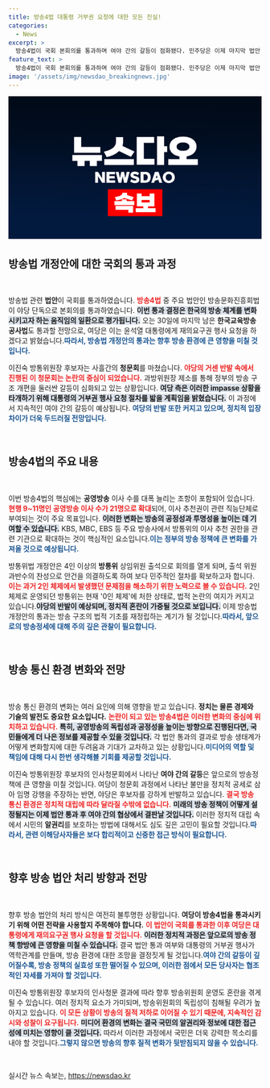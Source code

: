 ```yaml
---
title: 방송4법 대통령 거부권 요청에 대한 모든 진실!
categories:
  - News
excerpt: >
  방송4법이 국회 본회의를 통과하며 여야 간의 갈등이 점화됐다. 민주당은 이제 마지막 법안 통과를 앞두고 있지만, 대통령의 거부권 행사 가능성이 커져 긴장감이 돌고 있다. 인사청문회에서의 반발도 이어지는 가운데, 정치적 스릴이 한층 더해가고 있다!
feature_text: >
  방송4법이 국회 본회의를 통과하며 여야 간의 갈등이 점화됐다. 민주당은 이제 마지막 법안 통과를 앞두고 있지만, 대통령의 거부권 행사 가능성이 커져 긴장감이 돌고 있다. 인사청문회에서의 반발도 이어지는 가운데, 정치적 스릴이 한층 더해가고 있다!
image: '/assets/img/newsdao_breakingnews.jpg'
---
```


<p><img src="/assets/img/newsdao_breakingnews.jpg" alt="bookingtag 속보" /></p>

<h2 data-ke-size="size26">방송법 개정안에 대한 국회의 통과 과정</h2>

<p data-ke-size="size16">&nbsp;</p>

<p>방송법 관련 <b>법안</b>이 국회를 통과하였습니다. <b><span style="color: #ee2323;">방송4법</span></b> 중 주요 법안인 방송문화진흥회법이 야당 단독으로 본회의를 통과하였습니다. <b><span style="background-color: #21538527;">이번 통과 결정은 한국의 방송 체계를 변화시키고자 하는 움직임의 일환으로 평가됩니다.</span></b> 오는 30일에 마지막 남은 <b>한국교육방송공사법</b>도 통과할 전망으로, 여당은 이는 윤석열 대통령에게 재의요구권 행사 요청을 하겠다고 밝혔습니다.<b><span style="color: #1a5490;">따라서, 방송법 개정안의 통과는 향후 방송 환경에 큰 영향을 미칠 것입니다.</span></b></p>

<p>이진숙 방통위원장 후보자는 사흘간의 <b>청문회</b>를 마쳤습니다. <b><span style="color: #ee2323;">야당의 거센 반발 속에서 진행된 이 청문회는 논란의 중심이 되었습니다.</span></b> 과방위원장 제소를 통해 정부의 방송 구조 개편을 둘러싼 갈등이 심화되고 있는 상황입니다. <b><span style="background-color: #21538527;">여당 측은 이러한 impasse 상황을 타개하기 위해 대통령의 거부권 행사 요청 절차를 밟을 계획임을 밝혔습니다.</span></b> 이 과정에서 지속적인 여야 간의 갈등이 예상됩니다. <b><span style="color: #1a5490;">여당의 반발 또한 커지고 있으며, 정치적 입장 차이가 더욱 두드러질 전망입니다.</span></b></p>

<p data-ke-size="size16">&nbsp;</p>

<h2 data-ke-size="size26">방송4법의 주요 내용</h2>

<p data-ke-size="size16">&nbsp;</p>

<p>이번 방송4법의 핵심에는 <b>공영방송</b> 이사 수를 대폭 늘리는 조항이 포함되어 있습니다. <b><span style="color: #ee2323;">현행 9~11명인 공영방송 이사 수가 21명으로 확대</span></b>되어, 이사 추천권이 관련 직능단체로 부여되는 것이 주요 목표입니다. <b><span style="background-color: #21538527;">이러한 변화는 방송의 공정성과 투명성을 높이는 데 기여할 수 있습니다.</span></b> KBS, MBC, EBS 등 주요 방송사에서 방통위의 이사 추천 권한을 관련 기관으로 확대하는 것이 핵심적인 요소입니다.<b><span style="color: #1a5490;">이는 정부의 방송 정책에 큰 변화를 가져올 것으로 예상됩니다.</span></b></p>

<p>방통위법 개정안은 4인 이상의 <b>방통위</b> 상임위원 출석으로 회의를 열게 되며, 출석 위원 과반수의 찬성으로 안건을 의결하도록 하여 보다 민주적인 절차를 확보하고자 합니다. <b><span style="color: #ee2323;">이는 과거 2인 체제에서 발생했던 문제점을 해소하기 위한 노력으로 볼 수 있습니다.</span></b> 2인 체제로 운영되던 방통위는 현재 '0인 체제'에 처한 상태로, 법적 논란의 여지가 커지고 있습니다.<b><span style="background-color: #21538527;">야당의 반발이 예상되며, 정치적 혼란이 가중될 것으로 보입니다.</span></b> 이제 방송법 개정안의 통과는 방송 구조의 법적 기초를 재정립하는 계기가 될 것입니다.<b><span style="color: #1a5490;">따라서, 앞으로의 방송정세에 대해 주의 깊은 관찰이 필요합니다.</span></b></p>

<p data-ke-size="size16">&nbsp;</p>

<h2 data-ke-size="size26">방송 통신 환경 변화와 전망</h2>

<p data-ke-size="size16">&nbsp;</p>

<p>방송 통신 환경의 변화는 여러 요인에 의해 영향을 받고 있습니다. <b>정치는 물론 경제와 기술의 발전도 중요한 요소입니다.</b> <b><span style="color: #ee2323;">논란이 되고 있는 방송4법은 이러한 변화의 중심에 위치하고 있습니다.</span></b> <b><span style="background-color: #21538527;">특히, 공영방송의 독립성과 공정성을 높이는 방향으로 진행된다면, 국민들에게 더 나은 정보를 제공할 수 있을 것입니다.</span></b> 각 법안 통과의 결과로 방송 생태계가 어떻게 변화할지에 대한 두려움과 기대가 교차하고 있는 상황입니다.<b><span style="color: #1a5490;">미디어의 역할 및 책임에 대해 다시 한번 생각해볼 기회를 제공할 것입니다.</span></b></p>

<p>이진숙 방통위원장 후보자의 인사청문회에서 나타난 <b>여야 간의 갈등</b>은 앞으로의 방송정책에 큰 영향을 미칠 것입니다. 여당이 청문회 과정에서 나타난 불만을 정치적 공세로 삼아 임명 강행을 주장하는 반면, 야당은 후보자를 강하게 반발하고 있습니다. <b><span style="color: #ee2323;">결국 방송 통신 환경은 정치적 대립에 따라 달라질 수밖에 없습니다.</span></b> <b><span style="background-color: #21538527;">미래의 방송 정책이 어떻게 설정될지는 이제 법안 통과 후 여야 간의 협상에서 결판날 것입니다.</span></b> 이러한 정치적 대립 속에서 시민의 <b>알권리</b>를 보호하는 방법에 대해서도 심도 깊은 고민이 필요할 것입니다.<b><span style="color: #1a5490;">따라서, 관련 이해당사자들은 보다 합리적이고 신중한 접근 방식이 필요합니다.</span></b></p>

<p data-ke-size="size16">&nbsp;</p>

<h2 data-ke-size="size26">향후 방송 법안 처리 방향과 전망</h2>

<p data-ke-size="size16">&nbsp;</p>

<p>향후 방송 법안의 처리 방식은 여전히 불투명한 상황입니다. <b>여당이 방송4법을 통과시키기 위해 어떤 전략을 사용할지 주목해야 합니다.</b> <b><span style="color: #ee2323;">이 법안이 국회를 통과한 이후 여당은 대통령에게 재의요구권 행사 요청을 할 것입니다.</span></b> <b><span style="background-color: #21538527;">이러한 정치적 과정은 앞으로의 방송 정책 향방에 큰 영향을 미칠 수 있습니다.</span></b> 결국 법안 통과 여부와 대통령의 거부권 행사가 역학관계를 만들며, 방송 환경에 대한 조망을 결정짓게 될 것입니다.<b><span style="color: #1a5490;">여야 간의 갈등이 깊어질수록, 방송 정책의 실효성 또한 떨어질 수 있으며, 이러한 점에서 모든 당사자는 협조적인 자세를 가져야 할 것입니다.</span></b></p>

<p>이진숙 방통위원장 후보자의 인사청문 결과에 따라 향후 방송위원회 운영도 혼란을 겪게 될 수 있습니다. 여러 정치적 요소가 가미되며, 방송위원회의 독립성이 침해될 우려가 높아지고 있습니다. <b><span style="color: #ee2323;">이 모든 상황이 방송의 질적 저하로 이어질 수 있기 때문에, 지속적인 감시와 성찰이 요구됩니다.</span></b> <b><span style="background-color: #21538527;">미디어 환경의 변화는 결국 국민의 알권리와 정보에 대한 접근성에 미치는 영향이 클 것입니다.</span></b> 따라서 이러한 과정에서 국민은 더욱 강력한 목소리를 내야 할 것입니다.<b><span style="color: #1a5490;">그렇지 않으면 방송의 향후 질적 변화가 뒷받침되지 않을 수 있습니다.</span></b></p>

<p data-ke-size="size16">&nbsp;</p>
실시간 뉴스 속보는, <a href="https://newsdao.kr" rel="dofollow">https://newsdao.kr</a>


